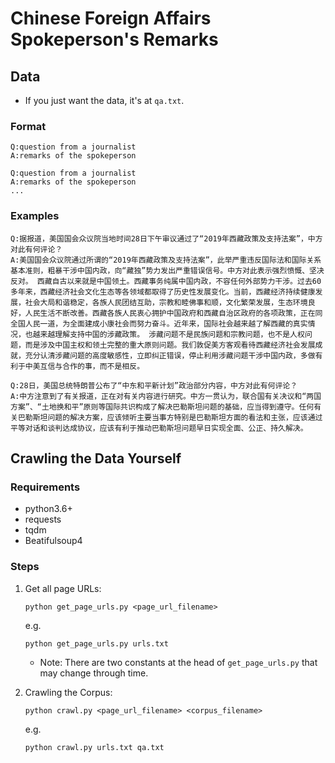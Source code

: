 # Chinese Foreign Affairs Spokeperson's Remarks


## Data
* If you just want the data, it's at `qa.txt`.

### Format
```text
Q:question from a journalist
A:remarks of the spokeperson

Q:question from a journalist
A:remarks of the spokeperson
...
```

### Examples
```text
Q:据报道，美国国会众议院当地时间28日下午审议通过了“2019年西藏政策及支持法案”，中方对此有何评论？ 
A:美国国会众议院通过所谓的“2019年西藏政策及支持法案”，此举严重违反国际法和国际关系基本准则，粗暴干涉中国内政，向“藏独”势力发出严重错误信号。中方对此表示强烈愤慨、坚决反对。 西藏自古以来就是中国领土。西藏事务纯属中国内政，不容任何外部势力干涉。过去60多年来，西藏经济社会文化生态等各领域都取得了历史性发展变化。当前，西藏经济持续健康发展，社会大局和谐稳定，各族人民团结互助，宗教和睦佛事和顺，文化繁荣发展，生态环境良好，人民生活不断改善。西藏各族人民衷心拥护中国政府和西藏自治区政府的各项政策，正在同全国人民一道，为全面建成小康社会而努力奋斗。近年来，国际社会越来越了解西藏的真实情况，也越来越理解支持中国的涉藏政策。 涉藏问题不是民族问题和宗教问题，也不是人权问题，而是涉及中国主权和领土完整的重大原则问题。我们敦促美方客观看待西藏经济社会发展成就，充分认清涉藏问题的高度敏感性，立即纠正错误，停止利用涉藏问题干涉中国内政，多做有利于中美互信与合作的事，而不是相反。

Q:28日，美国总统特朗普公布了“中东和平新计划”政治部分内容，中方对此有何评论？
A:中方注意到了有关报道，正在对有关内容进行研究。中方一贯认为，联合国有关决议和“两国方案”、“土地换和平”原则等国际共识构成了解决巴勒斯坦问题的基础，应当得到遵守。任何有关巴勒斯坦问题的解决方案，应该倾听主要当事方特别是巴勒斯坦方面的看法和主张，应该通过平等对话和谈判达成协议，应该有利于推动巴勒斯坦问题早日实现全面、公正、持久解决。
```

## Crawling the Data Yourself

### Requirements
* python3.6+
* requests
* tqdm
* Beatifulsoup4


### Steps
1. Get all page URLs:
    ```
    python get_page_urls.py <page_url_filename>
    ```
    e.g.
    ```
    python get_page_urls.py urls.txt
    ```
    
    * Note: There are two constants at the head of `get_page_urls.py` that may change through time.

2. Crawling the Corpus:
    ```
    python crawl.py <page_url_filename> <corpus_filename>
    ```
    e.g.
    ```
    python crawl.py urls.txt qa.txt
    ```